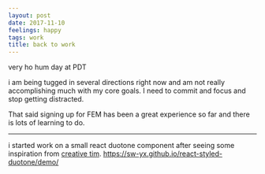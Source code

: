 ```yaml
---
layout: post
date: 2017-11-10
feelings: happy
tags: work
title: back to work
---
```


very ho hum day at PDT

i am being tugged in several directions right now and am not really accomplishing much with my core goals. I need to commit and focus and stop getting distracted.

That said signing up for FEM has been a great experience so far and there is lots of learning to do.

---

i started work on a small react duotone component after seeing some inspiration from [creative tim](https://www.indiehackers.com/@alexpaduraru/60f6221d67). <https://sw-yx.github.io/react-styled-duotone/demo/>
